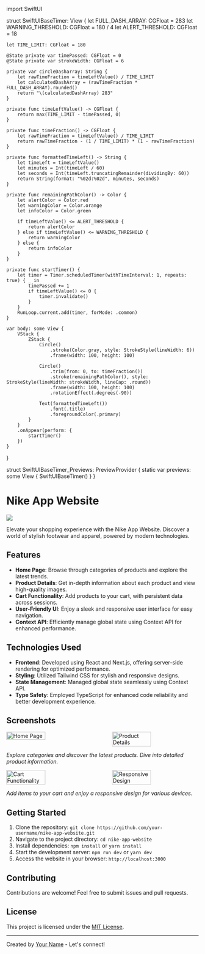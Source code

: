 import SwiftUI

struct SwiftUIBaseTimer: View {
    let FULL_DASH_ARRAY: CGFloat = 283
    let WARNING_THRESHOLD: CGFloat = 180 / 4
    let ALERT_THRESHOLD: CGFloat = 18

    let TIME_LIMIT: CGFloat = 180

    @State private var timePassed: CGFloat = 0
    @State private var strokeWidth: CGFloat = 6

    private var circleDasharray: String {
        let rawTimeFraction = timeLeftValue() / TIME_LIMIT
        let calculatedDashArray = (rawTimeFraction * FULL_DASH_ARRAY).rounded()
        return "\(calculatedDashArray) 283"
    }

    private func timeLeftValue() -> CGFloat {
        return max(TIME_LIMIT - timePassed, 0)
    }

    private func timeFraction() -> CGFloat {
        let rawTimeFraction = timeLeftValue() / TIME_LIMIT
        return rawTimeFraction - (1 / TIME_LIMIT) * (1 - rawTimeFraction)
    }

    private func formattedTimeLeft() -> String {
        let timeLeft = timeLeftValue()
        let minutes = Int(timeLeft / 60)
        let seconds = Int(timeLeft.truncatingRemainder(dividingBy: 60))
        return String(format: "%02d:%02d", minutes, seconds)
    }

    private func remainingPathColor() -> Color {
        let alertColor = Color.red
        let warningColor = Color.orange
        let infoColor = Color.green

        if timeLeftValue() <= ALERT_THRESHOLD {
            return alertColor
        } else if timeLeftValue() <= WARNING_THRESHOLD {
            return warningColor
        } else {
            return infoColor
        }
    }

    private func startTimer() {
        let timer = Timer.scheduledTimer(withTimeInterval: 1, repeats: true) { _ in
            timePassed += 1
            if timeLeftValue() <= 0 {
                timer.invalidate()
            }
        }
        RunLoop.current.add(timer, forMode: .common)
    }

    var body: some View {
        VStack {
            ZStack {
                Circle()
                    .stroke(Color.gray, style: StrokeStyle(lineWidth: 6))
                    .frame(width: 100, height: 100)

                Circle()
                    .trim(from: 0, to: timeFraction())
                    .stroke(remainingPathColor(), style: StrokeStyle(lineWidth: strokeWidth, lineCap: .round))
                    .frame(width: 100, height: 100)
                    .rotationEffect(.degrees(-90))

                Text(formattedTimeLeft())
                    .font(.title)
                    .foregroundColor(.primary)
            }
        }
        .onAppear(perform: {
            startTimer()
        })
    }
}

struct SwiftUIBaseTimer_Previews: PreviewProvider {
    static var previews: some View {
        SwiftUIBaseTimer()
    }
}


# Nike App Website

<img src="https://github.com/SadiPro07/Nextjs-NikeApp/assets/109628645/755e5a02-aea7-4111-98ed-c910c5d3047e" />
 <!-- Replace![nike1](https://github.com/SadiPro07/Nextjs-NikeApp/assets/109628645/755e5a02-aea7-4111-98ed-c910c5d3047e)
 with an attractive header image -->

Elevate your shopping experience with the Nike App Website. Discover a world of stylish footwear and apparel, powered by modern technologies.

## Features

- **Home Page**: Browse through categories of products and explore the latest trends.
- **Product Details**: Get in-depth information about each product and view high-quality images.
- **Cart Functionality**: Add products to your cart, with persistent data across sessions.
- **User-Friendly UI**: Enjoy a sleek and responsive user interface for easy navigation.
- **Context API**: Efficiently manage global state using Context API for enhanced performance.

## Technologies Used

- **Frontend**: Developed using React and Next.js, offering server-side rendering for optimized performance.
- **Styling**: Utilized Tailwind CSS for stylish and responsive designs.
- **State Management**: Managed global state seamlessly using Context API.
- **Type Safety**: Employed TypeScript for enhanced code reliability and better development experience.


## Screenshots

<div style="display: flex; justify-content: space-between;">
  <img src="https://github.com/SadiPro07/Nextjs-NikeApp/assets/109628645/798a1205-51a2-40ba-97c7-4bae327ffb5d" alt="Home Page" width="45%">
  <img src="https://github.com/SadiPro07/Nextjs-NikeApp/assets/109628645/7c655ca1-02c4-43f2-99dc-1af47ab9b720" alt="Product Details" width="45%">
</div>
<!-- Replace with your screenshot images and adjust the width values as needed -->

*Explore categories and discover the latest products. Dive into detailed product information.*

<div style="display: flex; justify-content: space-between;">
  <img src="https://github.com/SadiPro07/Nextjs-NikeApp/assets/109628645/f7dc4ad3-344a-42ab-a914-5a2099515ccb" alt="Cart Functionality" width="45%">
  <img src="https://github.com/SadiPro07/Nextjs-NikeApp/assets/109628645/7e7d278e-ec3d-4e36-bb5e-181a4b74535f" alt="Responsive Design" width="45%">
</div>
<!-- Replace with your screenshot images and adjust the width values as needed -->

*Add items to your cart and enjoy a responsive design for various devices.*


## Getting Started

1. Clone the repository: `git clone https://github.com/your-username/nike-app-website.git`
2. Navigate to the project directory: `cd nike-app-website`
3. Install dependencies: `npm install` or `yarn install`
4. Start the development server: `npm run dev` or `yarn dev`
5. Access the website in your browser: `http://localhost:3000`


## Contributing

Contributions are welcome! Feel free to submit issues and pull requests.

## License

This project is licensed under the [MIT License](LICENSE).

---

Created by [Your Name](https://github.com/your-username) - Let's connect!
